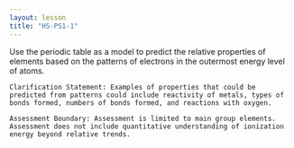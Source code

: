 ```yaml
---
layout: lesson
title: "HS-PS1-1"
---
```

<script src="https://cdn.mathjax.org/mathjax/latest/MathJax.js?config=TeX-AMS-MML_HTMLorMML" type="text/javascript"></script>

<!--<center>
<img src="images/pt-row-col.png" alt="drawing" width="90%"/>
</center>
-->


Use the periodic table as a model to predict the relative properties of elements based on the patterns of
electrons in the outermost energy level of atoms.

<!--more-->

    Clarification Statement: Examples of properties that could be predicted from patterns could include reactivity of metals, types of bonds formed, numbers of bonds formed, and reactions with oxygen.

    Assessment Boundary: Assessment is limited to main group elements. Assessment does not include quantitative understanding of ionization energy beyond relative trends.